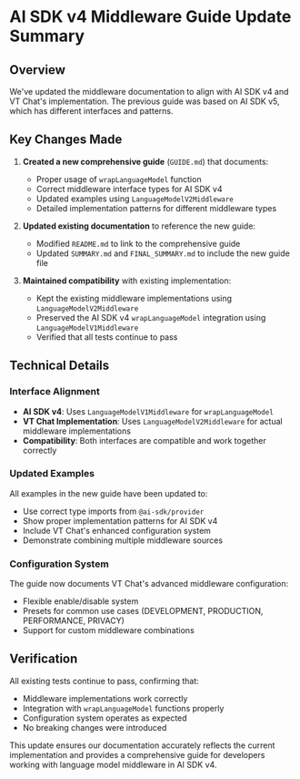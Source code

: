 # AI SDK v4 Middleware Guide Update Summary

## Overview

We've updated the middleware documentation to align with AI SDK v4 and VT Chat's implementation. The previous guide was based on AI SDK v5, which has different interfaces and patterns.

## Key Changes Made

1. **Created a new comprehensive guide** (`GUIDE.md`) that documents:
   - Proper usage of `wrapLanguageModel` function
   - Correct middleware interface types for AI SDK v4
   - Updated examples using `LanguageModelV2Middleware`
   - Detailed implementation patterns for different middleware types

2. **Updated existing documentation** to reference the new guide:
   - Modified `README.md` to link to the comprehensive guide
   - Updated `SUMMARY.md` and `FINAL_SUMMARY.md` to include the new guide file

3. **Maintained compatibility** with existing implementation:
   - Kept the existing middleware implementations using `LanguageModelV2Middleware`
   - Preserved the AI SDK v4 `wrapLanguageModel` integration using `LanguageModelV1Middleware`
   - Verified that all tests continue to pass

## Technical Details

### Interface Alignment
- **AI SDK v4**: Uses `LanguageModelV1Middleware` for `wrapLanguageModel`
- **VT Chat Implementation**: Uses `LanguageModelV2Middleware` for actual middleware implementations
- **Compatibility**: Both interfaces are compatible and work together correctly

### Updated Examples
All examples in the new guide have been updated to:
- Use correct type imports from `@ai-sdk/provider`
- Show proper implementation patterns for AI SDK v4
- Include VT Chat's enhanced configuration system
- Demonstrate combining multiple middleware sources

### Configuration System
The guide now documents VT Chat's advanced middleware configuration:
- Flexible enable/disable system
- Presets for common use cases (DEVELOPMENT, PRODUCTION, PERFORMANCE, PRIVACY)
- Support for custom middleware combinations

## Verification

All existing tests continue to pass, confirming that:
- Middleware implementations work correctly
- Integration with `wrapLanguageModel` functions properly
- Configuration system operates as expected
- No breaking changes were introduced

This update ensures our documentation accurately reflects the current implementation and provides a comprehensive guide for developers working with language model middleware in AI SDK v4.